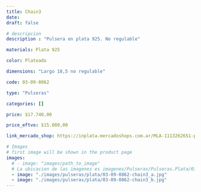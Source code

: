 ```yaml
---
title: Chain3
date: 
draft: false

# descripcion
description : "Pulsera en plata 925. No regulable"

materials: Plata 925

color: Plateado

dimensions: "Largo 18,5 no regulable"

code: 03-09-0862

type: "Pulseras"

categories: []

price: $17.740,00

price_eftvo: $15.080,00

link_mercado_shop: https://inplata.mercadoshops.com.ar/MLA-1113262651-pulsera-de-plata-cadena-gruesa-chain3-_JM

# Images
# first image will be shown in the product page
images:
  # - image: "images/path_to_image"
  # La ubicacion de las imagenes es imagenes/Pulseras/Pulseras.Plata/03-09-0862-chain3
  - image: "./images/pulseras/plata/03-09-0862-chain3_a.jpg"
  - image: "./images/pulseras/plata/03-09-0862-chain3_b.jpg"
---
```

